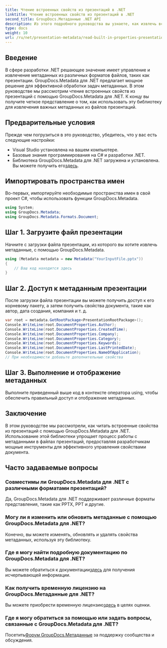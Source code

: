 ```yaml
---
title: Чтение встроенных свойств из презентаций в .NET
linktitle: Чтение встроенных свойств из презентаций в .NET
second_title: GroupDocs.Метаданные .NET API
description: Из этого подробного руководства вы узнаете, как извлечь встроенные свойства из презентаций с помощью GroupDocs.Metadata для .NET.
type: docs
weight: 10
url: /ru/net/presentation-metadata/read-built-in-properties-presentations/
---
```

## Введение
В сфере разработки .NET решающее значение имеет управление и извлечение метаданных из различных форматов файлов, таких как презентации. GroupDocs.Metadata для .NET предлагает мощное решение для эффективной обработки задач метаданных. В этом руководстве мы рассмотрим чтение встроенных свойств из презентаций с помощью GroupDocs.Metadata для .NET. К концу вы получите четкое представление о том, как использовать эту библиотеку для извлечения важных метаданных из файлов презентаций.
## Предварительные условия
Прежде чем погрузиться в это руководство, убедитесь, что у вас есть следующие настройки:
- Visual Studio установлена на вашем компьютере.
- Базовые знания программирования на C# и разработки .NET.
-  Библиотека GroupDocs.Metadata для .NET загружена и установлена. Вы можете получить его[здесь](https://releases.groupdocs.com/metadata/net/).

## Импортировать пространства имен
Во-первых, импортируйте необходимые пространства имен в свой проект C#, чтобы использовать функции GroupDocs.Metadata.
```csharp
using System;
using GroupDocs.Metadata;
using GroupDocs.Metadata.Formats.Document;
```
## Шаг 1. Загрузите файл презентации
Начните с загрузки файла презентации, из которого вы хотите извлечь метаданные, с помощью GroupDocs.Metadata.
```csharp
using (Metadata metadata = new Metadata("YourInputFile.pptx"))
{
    // Ваш код находится здесь
}
```
## Шаг 2. Доступ к метаданным презентации
После загрузки файла презентации вы можете получить доступ к его корневому пакету, а затем получить свойства документа, такие как автор, дата создания, компания и т. д.
```csharp
var root = metadata.GetRootPackage<PresentationRootPackage>();
Console.WriteLine(root.DocumentProperties.Author);
Console.WriteLine(root.DocumentProperties.CreatedTime);
Console.WriteLine(root.DocumentProperties.Company);
Console.WriteLine(root.DocumentProperties.Category);
Console.WriteLine(root.DocumentProperties.Keywords);
Console.WriteLine(root.DocumentProperties.LastPrintedDate);
Console.WriteLine(root.DocumentProperties.NameOfApplication);
// При необходимости добавьте дополнительные свойства
```
## Шаг 3. Выполнение и отображение метаданных
Выполните приведенный выше код в контексте оператора using, чтобы обеспечить правильный доступ и отображение метаданных.

## Заключение
В этом руководстве мы рассмотрели, как читать встроенные свойства из презентаций с помощью GroupDocs.Metadata для .NET. Использование этой библиотеки упрощает процесс работы с метаданными в файлах презентаций, предоставляя разработчикам мощные инструменты для эффективного управления свойствами документа.

## Часто задаваемые вопросы
### Совместимы ли GroupDocs.Metadata для .NET с различными форматами презентаций?
Да, GroupDocs.Metadata для .NET поддерживает различные форматы представления, такие как PPTX, PPT и другие.
### Могу ли я изменить или обновить метаданные с помощью GroupDocs.Metadata для .NET?
Конечно, вы можете изменять, обновлять и удалять свойства метаданных, используя эту библиотеку.
### Где я могу найти подробную документацию по GroupDocs.Metadata для .NET?
 Вы можете обратиться к документации[здесь](https://reference.groupdocs.com/metadata/net/) для получения исчерпывающей информации.
### Как получить временную лицензию на GroupDocs.Метаданные для .NET?
 Вы можете приобрести временную лицензию[здесь](https://purchase.groupdocs.com/temporary-license/) в целях оценки.
### Где я могу обратиться за помощью или задать вопросы, связанные с GroupDocs.Metadata для .NET?
 Посетить[Форум GroupDocs.Метаданные](https://forum.groupdocs.com/c/metadata/14) за поддержку сообщества и обсуждения.